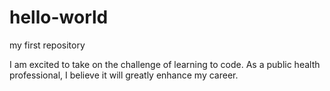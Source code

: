# hello-world
my first repository 

I am excited to take on the challenge of learning to code.  As a public health professional, I believe it will greatly enhance my career.
